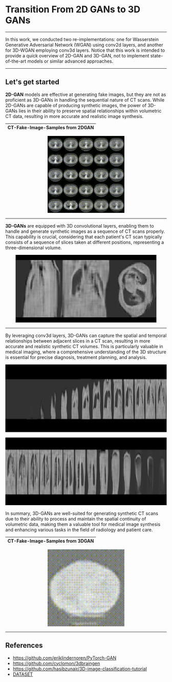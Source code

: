 # Transition From 2D GANs to 3D GANs
---------
In this work, we conducted two re-implementations: one for Wasserstein Generative Adversarial Network (WGAN) using conv2d layers, and another for 3D-WGAN employing conv3d layers. 
Notice that this work is intended to provide a quick overview of 2D-GAN and 3D-GAN, not to implement state-of-the-art models or similar advanced approaches.

---------
Let's get started
---------

**2D-GAN** models are effective at generating fake images, but they are not as proficient as 3D-GANs in handling the sequential nature of CT scans. 
While 2D-GANs are capable of producing synthetic images, the power of 3D-GANs lies in their ability to preserve spatial relationships within volumetric CT data, resulting in more accurate and realistic image synthesis.
    
| CT-Fake-Image-Samples from 2DGAN |
| ------|

<p align="center">
    <img src="https://github.com/Harry-KIT/2d_to_3d/blob/main/assets/video_2d.gif?raw=true" width="240">
</p>
 
 
---------
**3D-GANs** are equipped with 3D convolutional layers, enabling them to handle and generate synthetic images as a sequence of CT scans properly. 
This capability is crucial, considering that each patient's CT scan typically consists of a sequence of slices taken at different positions, representing a three-dimensional volume.

<p align="center">
    
<img src="https://github.com/Harry-KIT/2d_to_3d/blob/main/assets/Figure_2.png?raw=true" width="440" height="211">

</p>

---------

By leveraging conv3d layers, 3D-GANs can capture the spatial and temporal relationships between adjacent slices in a CT scan, resulting in more accurate and realistic synthetic CT volumes. 
This is particularly valuable in medical imaging, where a comprehensive understanding of the 3D structure is essential for precise diagnosis, treatment planning, and analysis.

<p align="center">
    
<img src="https://github.com/Harry-KIT/2d_to_3d/blob/main/assets/1st_32.jpg?raw=true" width="940" height="211">

</p>
<p align="center">
    
<img src="https://github.com/Harry-KIT/2d_to_3d/blob/main/assets/2nd_32.jpg?raw=true" width="940" height="211">

</p>

In summary, 3D-GANs are well-suited for generating synthetic CT scans due to their ability to process and maintain the spatial continuity of volumetric data, making them a valuable tool 
for medical image synthesis and enhancing various tasks in the field of radiology and patient care.

| CT-Fake-Image-Samples from 3DGAN |
| ------|

<p align="center">
    <img src="https://github.com/Harry-KIT/2d_to_3d/blob/main/assets/video_3d.gif?raw=true" width="240">
</p>

---------

**References**
---------
* https://github.com/eriklindernoren/PyTorch-GAN
* https://github.com/cyclomon/3dbraingen
* https://github.com/hasibzunair/3D-image-classification-tutorial
* [DATASET](https://github.com/hasibzunair/3D-image-classification-tutorial/releases/tag/v0.2)
